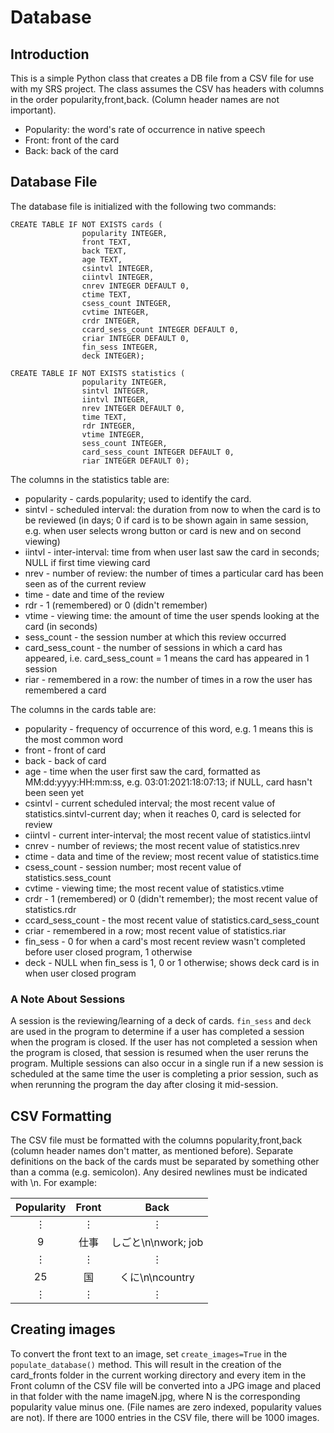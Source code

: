 # Database

## Introduction 

This is a simple Python class that creates a DB file from a CSV file for use with my SRS project. The class assumes the
CSV has headers with columns in the order popularity,front,back. (Column header names are not important).

- Popularity: the word's rate of occurrence in native speech
- Front: front of the card
- Back: back of the card

## Database File

The database file is initialized with the following two commands:

```
CREATE TABLE IF NOT EXISTS cards (
                popularity INTEGER,
                front TEXT,
                back TEXT,
                age TEXT,
                csintvl INTEGER,
                ciintvl INTEGER,
                cnrev INTEGER DEFAULT 0,
                ctime TEXT,
                csess_count INTEGER,
                cvtime INTEGER,
                crdr INTEGER,
                ccard_sess_count INTEGER DEFAULT 0,
                criar INTEGER DEFAULT 0,
                fin_sess INTEGER,
                deck INTEGER);
```

```
CREATE TABLE IF NOT EXISTS statistics (
                popularity INTEGER,
                sintvl INTEGER,
                iintvl INTEGER,
                nrev INTEGER DEFAULT 0,
                time TEXT,
                rdr INTEGER,
                vtime INTEGER,
                sess_count INTEGER,
                card_sess_count INTEGER DEFAULT 0,
                riar INTEGER DEFAULT 0);
```

The columns in the statistics table are:

- popularity - cards.popularity; used to identify the card.
- sintvl - scheduled interval: the duration from now to when the card is to be reviewed (in days; 0 if card is to be
  shown again in same session, e.g. when user selects wrong button or card is new and on second viewing)
- iintvl - inter-interval: time from when user last saw the card in seconds; NULL if first time viewing card
- nrev - number of review: the number of times a particular card has been seen as of the current review
- time - date and time of the review
- rdr - 1 (remembered) or 0 (didn't remember)
- vtime - viewing time: the amount of time the user spends looking at the card (in seconds)
- sess_count - the session number at which this review occurred
- card_sess_count - the number of sessions in which a card has appeared, i.e. card_sess_count = 1 means the card has
  appeared in 1 session
- riar - remembered in a row: the number of times in a row the user has remembered a card

The columns in the cards table are: 

- popularity - frequency of occurrence of this word, e.g. 1 means this is the most common word
- front - front of card
- back - back of card
- age - time when the user first saw the card, formatted as MM:dd:yyyy:HH:mm:ss, e.g. 03:01:2021:18:07:13; if NULL, card
  hasn't been seen yet
- csintvl - current scheduled interval; the most recent value of statistics.sintvl-current day; when it reaches 0, card
  is selected for review
- ciintvl - current inter-interval; the most recent value of statistics.iintvl
- cnrev - number of reviews; the most recent value of statistics.nrev
- ctime - data and time of the review; most recent value of statistics.time
- csess_count - session number; most recent value of statistics.sess_count
- cvtime - viewing time; the most recent value of statistics.vtime
- crdr - 1 (remembered) or 0 (didn't remember); the most recent value of statistics.rdr
- ccard_sess_count - the most recent value of statistics.card_sess_count
- criar - remembered in a row; most recent value of statistics.riar
- fin_sess - 0 for when a card's most recent review wasn't completed before user closed program, 1 otherwise
- deck - NULL when fin_sess is 1, 0 or 1 otherwise; shows deck card is in when user closed program

### A Note About Sessions

A session is the reviewing/learning of a deck of cards. ```fin_sess``` and ```deck``` are used in the program to
determine if a user has completed a session when the program is closed. If the user has not completed a session when the
program is closed, that session is resumed when the user reruns the program. Multiple sessions can also occur in a
single run if a new session is scheduled at the same time the user is completing a prior session, such as when rerunning
the program the day after closing it mid-session.

## CSV Formatting

The CSV file must be formatted with the columns popularity,front,back (column header names don't matter, as mentioned
before). Separate definitions on the back of the cards must be separated by something other than a comma (e.g.
semicolon). Any desired newlines must be indicated with \n. For example:

|Popularity|Front|Back|
|:--------:|:---:|:---:|
|⋮|⋮|⋮|
|9|仕事|しごと\n\nwork; job|
|⋮|⋮|⋮|
|25|国|くに\n\ncountry|
|⋮|⋮|⋮|

## Creating images
To convert the front text to an image, set ```create_images=True``` in the ```populate_database()``` method. This will
result in the creation of the card_fronts folder in the current working directory and every item in the Front column of
the CSV file will be converted into a JPG image and placed in that folder with the name imageN.jpg, where N is the 
corresponding popularity value minus one. (File names are zero indexed, popularity values are not). If there are 1000
entries in the CSV file, there will be 1000 images.

